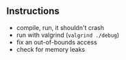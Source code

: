 
## Instructions

* compile, run, it shouldn't crash
* run with valgrind (`valgrind ./debug`)
* fix an out-of-bounds access
* check for memory leaks
